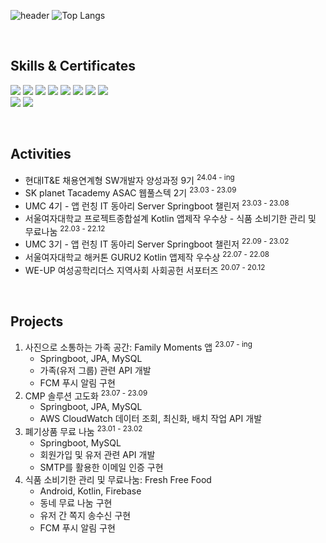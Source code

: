 ![header](https://capsule-render.vercel.app/api?type=waving&color=88C9F2&text=Minjeong's%20GitHub%20&animation=twinkling&fontSize=35&fontAlignY=35&fontAlign=50&height=250&fontColor=FFFFFF&desc=Backend-Developer&descSize=20&descAlignY=50)
![Top Langs](https://github-readme-stats.vercel.app/api/top-langs/?username=serak0310&hide=jupyter%20notebook&layout=compact)

<br>

## Skills & Certificates
<img src="https://img.shields.io/badge/Java-ED8B00?style=for-the-badge&logo=openjdk&logoColor=white"/></t>
<img src="https://img.shields.io/badge/Kotlin-0095D5?&style=for-the-badge&logo=kotlin&logoColor=white"/> 
<img src="https://img.shields.io/badge/Python-14354C?style=for-the-badge&logo=python&logoColor=white"/>
<img src="https://img.shields.io/badge/Spring-6DB33F?style=for-the-badge&logo=Spring&logoColor=white"/>
<img src="https://img.shields.io/badge/Spring Boot-6DB33F?style=for-the-badge&logo=SpringBoot&logoColor=white"/>
<img src="https://img.shields.io/badge/Android-3DDC84?style=for-the-badge&logo=android&logoColor=white"/>
<img src="https://img.shields.io/badge/MySQL-4479A1?style=for-the-badge&logo=Mysql&logoColor=white"/>
<img src="https://img.shields.io/badge/Amazon_AWS-FF9900?style=for-the-badge&logo=amazonaws&logoColor=white"/>
<br>
<img src="https://img.shields.io/badge/정보처리기사-000000?style=for-the-badge"/> </t>
<img src="https://img.shields.io/badge/SQLD-000000?style=for-the-badge"/>

<br>

## Activities
- 현대IT&E 채용연계형 SW개발자 양성과정 9기 <sup>24.04 - ing
- SK planet Tacademy ASAC 웹풀스텍 2기 <sup>23.03 - 23.09
- UMC 4기 - 앱 런칭 IT 동아리 Server Springboot 챌린저 <sup>23.03 - 23.08
- 서울여자대학교 프로젝트종합설계 Kotlin 앱제작 우수상 - 식품 소비기한 관리 및 무료나눔 <sup>22.03 - 22.12
- UMC 3기 - 앱 런칭 IT 동아리 Server Springboot 챌린저 <sup>22.09 - 23.02
- 서울여자대학교 해커톤 GURU2 Kotlin 앱제작 우수상 <sup>22.07 - 22.08
- WE-UP 여성공학리더스 지역사회 사회공헌 서포터즈 <sup>20.07 - 20.12

<br>

## Projects

1. 사진으로 소통하는 가족 공간: Family Moments 앱 <sup>23.07 - ing</sup>
   - Springboot, JPA, MySQL
   - 가족(유저 그룹) 관련 API 개발
   - FCM 푸시 알림 구현
2. CMP 솔루션 고도화 <sup>23.07 - 23.09</sup>
   - Springboot, JPA, MySQL
   - AWS CloudWatch 데이터 조회, 최신화, 배치 작업 API 개발
3. 폐기상품 무료 나눔 <sup>23.01 - 23.02</sup>
   - Springboot, MySQL
   - 회원가입 및 유저 관련 API 개발
   - SMTP를 활용한 이메일 인증 구현
4. 식품 소비기한 관리 및 무료나눔: Fresh Free Food
   - Android, Kotlin, Firebase
   - 동네 무료 나눔 구현
   - 유저 간 쪽지 송수신 구현
   - FCM 푸시 알림 구현

